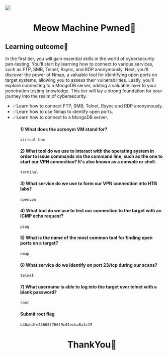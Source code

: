 <img src="https://www.hackthebox.eu/storage/avatars/61b5837dfdfe1fb1ca3750cf2712da44.png" >
<h1 align='center'>Meow Machine Pwned🎯</h1>

## Learning outcome📖
<p>
In the first tier, you will gain essential skills in the world of cybersecurity pen-testing. You'll start by learning how to connect to various services, such as FTP, SMB, Telnet, Rsync, and RDP anonymously. Next, you'll discover the power of Nmap, a valuable tool for identifying open ports on target systems, allowing you to assess their vulnerabilities. Lastly, you'll explore connecting to a MongoDB server, adding a valuable layer to your penetration testing knowledge. This tier will lay a strong foundation for your journey into the realm of cybersecurity.
</p>

<ul>
<li>✅Learn how to connect FTP, SMB, Telnet, Rsync and RDP anonymously.</li>
<li>✅Learn how to use Nmap to identify open ports.</li>
<li>✅Learn how to connect to a MongoDB server.</li>
<ul>

<h4>1) What does the acronym VM stand for?</h4>

```console
virtual box
```
<h4>2) What tool do we use to interact with the operating system in order to issue commands via the command line, such as the one to start our VPN connection? It's also known as a console or shell. </h4>

```console
terminal
```
<h4>3) What service do we use to form our VPN connection into HTB labs? </h4>

```console
openvpn
```
<h4>4) What tool do we use to test our connection to the target with an ICMP echo request? </h4>

```console
ping
```

<h4>5) What is the name of the most common tool for finding open ports on a target?</h4>

```console
nmap
```

<h4>6) What service do we identify on port 23/tcp during our scans?</h4>

```console
telnet
```

<h4>7) What username is able to log into the target over telnet with a blank password?</h4>

```console
root
```

<h4>Submit root flag</h4>

```console
b40abdfe23665f766f9c61ecba8a4c19 
```

<h1 align="center">ThankYou🎉</h1>